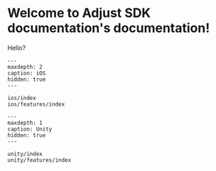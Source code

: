# Welcome to Adjust SDK documentation's documentation!

Hello?

```{toctree}
---
maxdepth: 2
caption: iOS
hidden: true
---

ios/index
ios/features/index

```

```{toctree}
---
maxdepth: 1
caption: Unity
hidden: true
---

unity/index
unity/features/index

```
